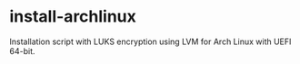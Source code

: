 # install-archlinux

Installation script with LUKS encryption using LVM for Arch Linux with UEFI 64-bit.
